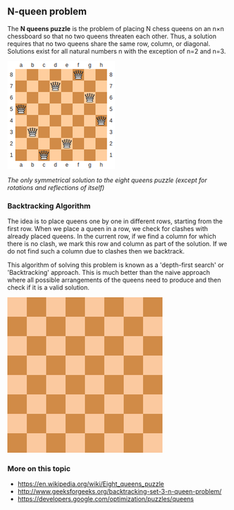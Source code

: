 ## N-queen problem

The **N queens puzzle** is the problem of placing N chess queens on an n×n chessboard so that no two queens threaten each other. Thus, a solution requires that no two queens share the same row, column, or diagonal. Solutions exist for all natural numbers n with the exception of n=2 and n=3.

![N-queen Problem ](Eight-queen.png)

*The only symmetrical solution to the eight queens puzzle (except for rotations and reflections of itself)*


### Backtracking Algorithm
The idea is to place queens one by one in different rows, starting from the first row. When we place a queen in a row, we check for clashes with already placed queens. In the current row, if we find a column for which there is no clash, we mark this row and column as part of the solution. If we do not find such a column due to clashes then we backtrack.

This algorithm of solving this problem is known as a 'depth-first search' or 'Backtracking' approach. This is much better than the naive approach where all possible arrangements of the queens need to produce and then check if it is a valid solution.

![N-queen Problem visualization ](Eight-queens-animation.gif)

### More on this topic
- https://en.wikipedia.org/wiki/Eight_queens_puzzle
- http://www.geeksforgeeks.org/backtracking-set-3-n-queen-problem/
- https://developers.google.com/optimization/puzzles/queens
